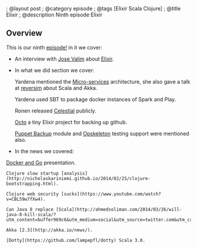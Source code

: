 ; @layout post
; @category  episode
; @tags  [Elixir Scala Clojure]
; @title Elixir
; @description Ninth episode Elixir

## Overview 

This is our ninth [episode!](http://s3-eu-west-1.amazonaws.com/lambda-pod/lambda-pod-9.mp3) in it we cover: 

 * An interview with [Jose Valim](http://blog.plataformatec.com.br/) about [Elixir](http://elixir-lang.org/).

 * In what we did section we cover:

    Yardena mentioned the [Micro-services](https://www.youtube.com/watch?v=2rKEveL55TY) architecture, she also gave a talk at [reversim](http://summit2014.reversim.com/proposal/wEEiZjNqLL3tGhR4B) about Scala and Akka.

    Yardena used SBT to package docker instances of Spark and Play.

    Ronen released [Celestial](http://celestial-ops.com/) publicly.
     
    [Octo](https://github.com/narkisr/octo) a tiny Elixir project for backing up github.

    [Puppet Backup](https://github.com/narkisr/puppet-backup) module and [Opskeleton](https://github.com/opskeleton/opskeleton) testing support were mentioned also.

 * In the news we covered:

  [Docker and Go](http://www.slideshare.net/jpetazzo/docker-and-go-why-did-we-decide-to-write-docker-in-go#btnNext) presentation.

    Clojure slow startup [analysis](http://nicholaskariniemi.github.io/2014/02/25/clojure-bootstrapping.html). 

    Clojure web security [sucks](https://www.youtube.com/watch?v=CBL59w7fXw4).
 
    Can Java 8 replace [Scala](http://ahmedsoliman.com/2014/03/26/will-java-8-kill-scala/?utm_content=buffer969c6&utm_medium=social&utm_source=twitter.com&utm_campaign=buffer).
 
    Akka [2.3](http://akka.io/news/).

    [Dotty](https://github.com/lampepfl/dotty) Scala 3.0.

